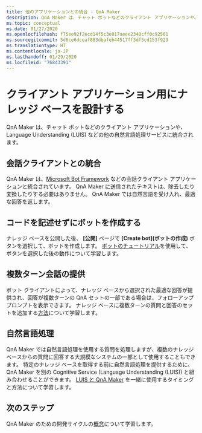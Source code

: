 ```yaml
---
title: 他のアプリケーションとの統合 - QnA Maker
description: QnA Maker は、チャット ボットなどのクライアント アプリケーションや、Language Understanding (LUIS) などの他の自然言語処理サービスに統合されます。
ms.topic: conceptual
ms.date: 01/27/2020
ms.openlocfilehash: f75ee92f2ecd14f5c3e017aeee2340cff0c92561
ms.sourcegitcommit: 5d6ce6dceaf883dbafeb44517ff3df5cd153f929
ms.translationtype: HT
ms.contentlocale: ja-JP
ms.lasthandoff: 01/29/2020
ms.locfileid: "76843391"
---
```

# <a name="design-knowledge-base-for-client-applications"></a>クライアント アプリケーション用にナレッジ ベースを設計する

QnA Maker は、チャット ボットなどのクライアント アプリケーションや、Language Understanding (LUIS) などの他の自然言語処理サービスに統合されます。

## <a name="integration-with-a-conversational-client"></a>会話クライアントとの統合

QnA Maker は、[Microsoft Bot Framework](https://dev.botframework.com/) などの会話クライアント アプリケーションと統合されています。 QnA Maker に送信されたテキストは、除去したり変換したりする必要はありません。 QnA Maker では自然言語を受け入れ、最適な回答を返します。

## <a name="create-a-bot-without-writing-any-code"></a>コードを記述せずにボットを作成する

ナレッジ ベースを公開した後、 **[公開]** ページで **[Create bot]\(ボットの作成\)** ボタンを選択して、ボットを作成します。 [ボットのチュートリアル](../tutorials/create-qna-bot.md)を使用して、ボタンを選択した後の動作について学習します。

## <a name="providing-multi-turn-conversations"></a>複数ターン会話の提供

ボット クライアントによって、ナレッジ ベースから選択された最適な回答が提供され、回答が複数ターンの QnA セットの一部である場合は、フォローアップ プロンプトを表示できます。 ナレッジ ベースに複数ターンの質問と回答のセットを追加する[方法](../how-to/multiturn-conversation.md)について学習します。

## <a name="natural-language-processing"></a>自然言語処理

QnA Maker では自然言語処理を使用する質問を処理しますが、複数のナレッジ ベースからの質問に回答する大規模なシステムの一部として使用することもできます。 特定のナレッジ ベースを取得する前に自然言語処理を提供するために、QnA Maker を別の Cognitive Service (Language Understanding (LUIS)) と組み合わせることができます。 [LUIS と QnA Maker](../../luis/choose-natural-language-processing-service.md?toc=/azure/cognitive-services/qnamaker/toc.json) を一緒に使用するタイミングと方法について学習します。

## <a name="next-steps"></a>次のステップ

QnA Maker のための開発サイクルの[概念](development-lifecycle-knowledge-base.md)について学習します。